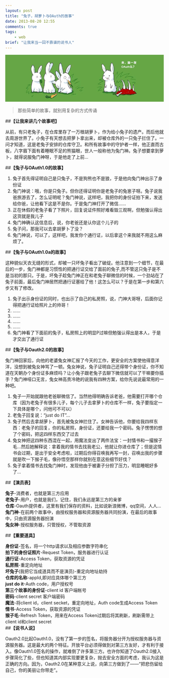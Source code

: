 ```yaml
---
layout: post
title: "兔子，胡萝卜与OAuth的故事"
date: 2013-08-20 12:55
comments: true
tags: 
	- web
brief: "让我来当一回不靠谱的说书人"
---
```

![来搞一记Oauth吧](/assets/blogImg/rabbit.jpg) 
> 那些简单的故事，就别用复杂的方式传诵

##**【让我来讲几个故事吧】**     

从前，有只老兔子，在仓库里存了一万根胡萝卜，作为给小兔子的遗产。而后他就去周游世界了。小兔子有天想去把萝卜拿出来，却被仓库外的一只兔子拦住了。一问才知道，这是老兔子安排的仓库守卫。和所有故事中的守护者一样，他正直而古板，八字眉下面有着睡眠不足的熊猫眼，世人一般称他为兔门神。兔子想要拿到萝卜，就得说服兔门神呀，于是他走了上前…
<!-- more -->
##**【兔子与OAuth1.0的故事】**

1. 兔子首先得证明自己是只兔子，不是狗熊也不是狼，于是他向兔门神出示了身份证
2. 兔门神说：哦，你是只兔子。但你还得证明你是老兔子的兔崽子呀。兔子说我爸旅游去了，怎么证明呢？兔门神说，这样吧，我把你的身份证拍下来，发送给你爸，让他看下这是不是你。于是兔门神打开了微信……
3. 正在休假的老兔子看了下照片，回复说证件照好难看毁三观啊，但勉强认得出这货就是我儿子
4. 兔门神确认这信息后，说，你老爸还是认你这个儿子的
5. 兔子问，那我可以去拿胡萝卜了没？
6. 兔门神说，可以了，这样吧，我发你个通行证，以后拿这个来我就不用这么麻烦了。

##**【兔子与OAuth1.0a的故事】**

这种貌似天衣无缝的形式，却被一只坏兔子看出了破绽。他注意到一个细节，在最后的一步，兔门神都是习惯性的把通行证交给了面前的兔子,而不管这只兔子是不是当初的那只。于是，坏兔子趁兔门神正在和老兔子聊微信的时候，一个劲站在了兔子前面，最后兔门神居然把通行证塞给了他！这怎么可以？于是在第一步和第六步又有了修改。

1. 兔子出示身份证的同时，也出示了自己的私房照，说，门神大哥呀，后面你记得把通行证给照片上的帅哥！
2. ……
3. ……
4. ……
5. ……
6. 兔门神看了下面前的兔子，私房照上的明显P过嘛但勉强认得出是本人，于是才交出了通行证

##**【兔子与Oauth2.0的故事】**

兔门神回家后，向他的老婆兔女神汇报了今天的工作，更安全的方案使他得意洋洋，没想到被兔女神骂了一顿。兔女神说，兔子证明自己还得带个身份证，你不知道在天朝办个身份证多麻烦吗？让小兔子跟老兔子去聊下微信就可以了干嘛要你插手？兔门神哑口无言，兔女神高贵冷艳的说我有四种方案，给你先说说最常用的一种吧。

1. 兔子一开始就跟他老爸聊微信了。当然他得明确告诉老爸，他需要打开哪个仓库（因为老兔子有很多儿子，每个儿子去拿萝卜的仓库不一样，兔子要指定一下具体是哪个，问他可不可以）
2. 老兔子回复说：“just do IT”…
3. 兔子然后去拿胡萝卜，首先被兔女神拦住了。女神告诉他，你要给我四样东西：老兔子的回复，你的私房照，身份证，还要给我一个密码。兔子愣愣的想了个密码，把这四样东西交了过去
4. 兔女神把这四种东西混在一起，用魔法变出了两件法宝：一封情书和一撮猴子毛…然后她解释说：拿着我的情书去找我老公，他就让你进仓库了；但是这情书会过期，是出于安全考虑啦，过期后你得召唤我再写一封，召唤出我的步骤就是吹一下猴子毛，像孙悟空那样你就别在意这些细节好伐？
5. 兔子拿着情书去找兔门神时，发现他由于被妻子分担了压力，明显睡眠好多了…

##**【演员表】**

**兔子**-消费者，也就是第三方应用                 
**老兔子**-用户，也就是我们，记住，我们永远是第三方的亲爹                      
**仓库**-Oauth提供者，这里有我们保存的资料，比如说新浪微博，qq空间，人人…                              
**兔门神**-在前两个故事中，由授权服务器和资源服务器共同扮演，在最后的故事中，只由资源服务器扮演                           
**兔女神**-授权服务器，只管授权，不管取资源                   

##**【重要道具】**

**身份证**-签名，将一个http请求以及相应参数字符串化                             
**拍下的身份证照片**-Request Token，服务器进行认证                           
**通行证**-Access Token，获取资源的凭证                   
**私房照**-重定向地址               
**坏兔子**(我把它当成道具而不是演员)-重定向地址劫持                        
**仓库的名称**-appId,即对应具体哪个第三方                        
**just do it**-Auth code，用户授权号                        
**第三个故事的身份证**-client id 客户端帐号                        
**密码**-client secret 客户端密码                        
**魔法**-将client id，client secket，重定向地址，Auth code生成Access Token                        
**情书**-Access Token，获取资源的凭证                        
**猴子毛**-Refresh Token，用来在Access Token过期后将其刷新，刷新需带上client id和client secret                        
##**【说书人说】**

Oauth2.0比起Oauth1.0，没有了第一步的签名，将服务器分开为授权服务器与资源服务器。这是最大的两个特征。开放平台必须得做到对第三方友好，才有利于接入。像Oauth1.0签名的操作，就难倒了许多第三方。也许你知道了Oauth2.0接入步骤简化了些，但也知道其内部实现要更复杂，抛去安全方面的考虑，我认为这是正确的方向。因为，Oauth2.0在某种意义上说，向第三方做到了——“把悲伤留给自己，你的美丽让你带走”。
